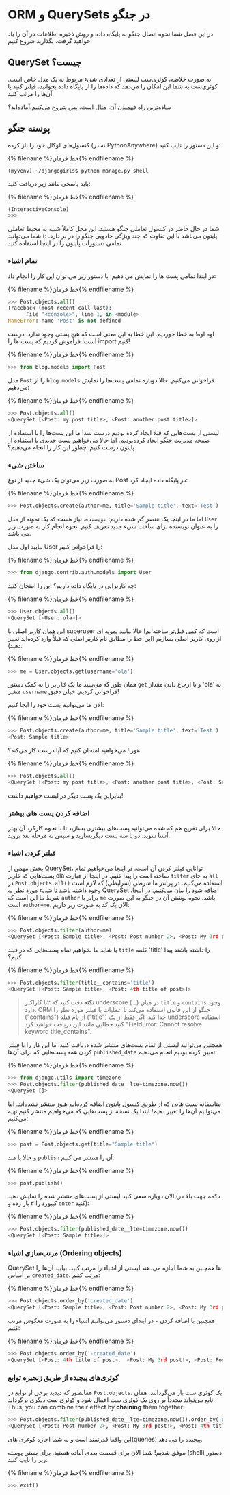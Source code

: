 # ORM و QuerySets در جنگو

در این فصل شما نحوه اتصال جنگو به پایگاه داده و روش ذخیره اطلاعات در آن را یاد خواهید گرفت. بگذارید شروع کنیم!

## QuerySet چیست؟

به صورت خلاصه، کوئری‌ست لیستی از تعدادی شیء مربوط به یک مدل خاص است. کوئری‌ست به شما این امکان را می‌دهد که داده‌ها را از پایگاه داده بخوانید، فیلتر کنید یا آن‌ها را مرتب کنید.

ساده‌ترین راه فهمیدن آن، مثال است. پس شروع می‌کنیم.آماده‌اید؟

## پوسته جنگو

کنسول‌های لوکال خود را باز کرده (نه در PythonAnywhere) و این دستور را تایپ کنید:

{% filename %}خط فرمان{% endfilename %}

    (myvenv) ~/djangogirls$ python manage.py shell
    
    

باید پاسخی مانند زیر دریافت کنید:

{% filename %}خط فرمان{% endfilename %}

```python
(InteractiveConsole)
>>>
```

شما در حال حاضر در کنسول تعاملی جنگو هستید. این محل کاملاً شبیه به محیط تعاملی پایتون می‌باشد با این تفاوت که چند ویژگی جادویی جنگو را در بر دارد. :) شما می‌توانید تمامی دستورات پایتون را در اینجا استفاده کنید.

### تمام اشیاء

در ابتدا تمامی پست ها را نمایش می دهیم. با دستور زیر می توان این کار را انجام داد:

{% filename %}خط فرمان{% endfilename %}

```python
>>> Post.objects.all()
Traceback (most recent call last):
      File "<console>", line 1, in <module>
NameError: name 'Post' is not defined
```

اوه اوه! به خطا خوردیم. این خطا به این معنی است که هیچ پستی وجود ندارد. درست است! فراموش کردیم که پست ها را import کنیم!

{% filename %}خط فرمان{% endfilename %}

```python
>>> from blog.models import Post
```

مدل `Post` را از `blog.models` فراخوانی می‌کنیم. حالا دوباره تمامی پست‌ها را نمایش می‌دهیم:

{% filename %}خط فرمان{% endfilename %}

```python
>>> Post.objects.all()
<QuerySet [<Post: my post title>, <Post: another post title>]>
```

لیستی از پست‌هایی که قبلا ایجاد کرده بودیم درست شد! ما این پست‌ها را با استفاده از صفحه مدیریت جنگو ایجاد کرده‌بودیم. اما حالا می‌خواهیم پست جدیدی با استفاده از پایتون درست کنیم. چطور این کار را انجام می‌دهیم؟

### ساختن شیء

به صورت زیر می‌توان یک شیء جدید از نوع Post در پایگاه داده ایجاد کرد:

{% filename %}خط فرمان{% endfilename %}

```python
>>> Post.objects.create(author=me, title='Sample title', text='Test')
```

اما ما در اینجا یک عنصر گم شده داریم: `نویسنده`. نیاز هست که یک نمونه از مدل `User` را به عنوان نویسنده برای ساخت شیء جدید تعریف کنیم. نحوه انجام کار به صورت زیر می باشد.

بیایید اول مدل User را فراخوانی کنیم:

{% filename %}خط فرمان{% endfilename %}

```python
>>> from django.contrib.auth.models import User
```

چه کاربرانی در پایگاه داده داریم؟ این را امتحان کنید:

{% filename %}خط فرمان{% endfilename %}

```python
>>> User.objects.all()
<QuerySet [<User: ola>]>
```

این همان کاربر اصلی یا superuser است که کمی قبل‌تر ساخته‌ایم! حالا بیایید نمونه ای از روی کاربر اصلی بسازیم (این خط را مطابق نام کاربر اصلی که قبلاً وارد کرده‌اید تغییر دهید):

{% filename %}خط فرمان{% endfilename %}

```python
>>> me = User.objects.get(username='ola')
```

همان طور که می‌بینید ما یک `کاربر` را به کمک دستور `get` و با ارجاع دادن مقدار 'ola' به متغیر `username` فراخوانی کردیم. خیلی دقیق!

الان ما می‌توانیم پست خود را ایجا کنیم:

{% filename %}خط فرمان{% endfilename %}

```python
>>> Post.objects.create(author=me, title='Sample title', text='Test')
<Post: Sample title>
```

هورا! می‌خواهید امتحان کنیم که آیا درست کار می‌کند؟

{% filename %}خط فرمان{% endfilename %}

```python
>>> Post.objects.all()
<QuerySet [<Post: my post title>, <Post: another post title>, <Post: Sample title>]>
```

بنابراین یک پست دیگر در لیست خواهیم داشت!

### اضافه کردن پست های بیشتر

حالا برای تفریح هم که شده می‌توانید پست‌های بیشتری بسازید تا با نحوه کارکرد آن بهتر آشنا شوید. دو یا سه پست دیگربسازید و سپس به مرحله بعد بروید.

### فیلتر کردن اشیاء

بخش مهمی از QuerySet، توانایی فیلتر کردن آن است. در اینجا می‌خواهیم تمام پست‌هایی که کاربر ola ساخته است را پیدا کنیم. در اینجا از عبارت `filter` به جای `all` در `Post.objects.all()` استفاده می‌کنیم. در پرانتز ما شرطی (شرایطی) که لازم است وجود داشته باشد تا شیء مورد نظر به QuerySet اضافه شود را بیان می‌کنیم. در اینجا، شرط ما این است که `author` برابر با `me` باشد. نحوه نوشتن آن در جنگو به این صورت است `author=me`. الان یک کد به صورت زیر داریم:

{% filename %}خط فرمان{% endfilename %}

```python
>>> Post.objects.filter(author=me)
<QuerySet [<Post: Sample title>, <Post: Post number 2>, <Post: My 3rd post!>, <Post: 4th title of post>]>
```

یا شاید ما بخواهیم تمام پست‌هایی که در فیلد `title` کلمه 'title' را داشته باشند پیدا کنیم؟

{% filename %}خط فرمان{% endfilename %}

```python
>>> Post.objects.filter(title__contains='title')
<QuerySet [<Post: Sample title>, <Post: 4th title of post>]>
```

> **نکته** دقت کنید که ۲تا کاراکتر underscore ( `ـ`) در میان `title` و `contains` وجود دارد. ORM جنگو از این قانون استفاده می‌کند تا عملیات یا فیلتر مورد نظر را ("contains") از نام فیلد ("title") جدا کند. اگر فقط از یک underscore استفاده کنید خطایی مانند این دریافت خواهید کرد "FieldError: Cannot resolve keyword title_contains".

همچنین می‌توانید لیستی از تمام پست‌های منتشر شده دریافت کنید. ما این کار را با فیلتر کردن همه پست‌هایی که برای آن‌ها `published_date` تعیین کرده بودیم انجام می‌دهیم:

{% filename %}خط فرمان{% endfilename %}

```python
>>> from django.utils import timezone
>>> Post.objects.filter(published_date__lte=timezone.now())
<QuerySet []>
```

متاسفانه پست هایی که از طریق کنسول پایتون اضافه کرده‌ایم هنوز منتشر نشده‌اند. اما می‌توانیم آن‌ها را تغییر دهیم! ابتدا یک نسخه از پست‌هایی که می‌خواهیم منتشر کنیم تهیه می‌کنیم:

{% filename %}خط فرمان{% endfilename %}

```python
>>> post = Post.objects.get(title="Sample title")
```

و حالا با متد `publish` آن را منتشر می کنیم:

{% filename %}خط فرمان{% endfilename %}

```python
>>> post.publish()
```

الان دوباره سعی کنید لیستی از پست‌های منتشر شده را نمایش دهید (دکمه جهت بالا در کیبورد را ۳ بار زده و `enter` کنید):

{% filename %}خط فرمان{% endfilename %}

```python
>>> Post.objects.filter(published_date__lte=timezone.now())
<QuerySet [<Post: Sample title>]>
```

### مرتب‌سازی اشیاء (Ordering objects)

QuerySet ها همچنین به شما اجازه می‌دهند لیستی از اشیاء را مرتب کنید. بیایید آن‌ها را بر اساس `created_date`، مرتب کنیم:

{% filename %}خط فرمان{% endfilename %}

```python
>>> Post.objects.order_by('created_date')
<QuerySet [<Post: Sample title>, <Post: Post number 2>, <Post: My 3rd post!>, <Post: 4th title of post>]>
```

همچنین با اضافه کردن `-` در ابتدای دستور می‌توانیم اشیاء را به صورت معکوس مرتب کنیم:

{% filename %}خط فرمان{% endfilename %}

```python
>>> Post.objects.order_by('-created_date')
<QuerySet [<Post: 4th title of post>,  <Post: My 3rd post!>, <Post: Post number 2>, <Post: Sample title>]>
```

### کوئری‌های پیچیده از طریق زنجیره توابع

همانطور که دیدید برخی از توابع در `Post.objects`، یک کوئری ست باز می‌گردانند. همان تابع می‌تواند مجدداً بر روی یک کوئری ست اعمال شود و کوئری ست دیگری برگرداند. Thus, you can combine their effect by **chaining** them together:

```python
>>> Post.objects.filter(published_date__lte=timezone.now()).order_by('published_date')
<QuerySet [<Post: Post number 2>, <Post: My 3rd post!>, <Post: 4th title of post>, <Post: Sample title>]>
```

این واقعا قدرتمند است و به شما اجازه کوءری های(queries) پیچیده را می دهد.

موفق شدیم! شما الان برای قسمت بعدی آماده هستید. برای بستن پوسته (shell) دستور زیر را تایپ کنید:

{% filename %}خط فرمان{% endfilename %}

```python
>>> exit()
```